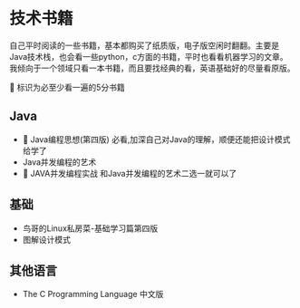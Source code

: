 # 技术书籍
自己平时阅读的一些书籍，基本都购买了纸质版，电子版空闲时翻翻。主要是Java技术栈，也会看一些python，c方面的书籍，平时也看看机器学习的文章。我倾向于一个领域只看一本书籍，而且要找经典的看，英语基础好的尽量看原版。

:apple: 标识为必至少看一遍的5分书籍

## Java
* :apple: Java编程思想(第四版)  必看,加深自己对Java的理解，顺便还能把设计模式给学了
*  Java并发编程的艺术 
* :apple: JAVA并发编程实战  和Java并发编程的艺术二选一就可以了

## 基础
* 鸟哥的Linux私房菜-基础学习篇第四版
* 图解设计模式

## 其他语言
* The C Programming Language 中文版
